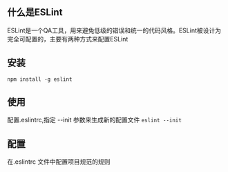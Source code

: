 ## 什么是ESLint
ESLint是一个QA工具，用来避免低级的错误和统一的代码风格。ESLint被设计为完全可配置的，主要有两种方式来配置ESLint


##  安装
`npm install -g eslint`

## 使用
配置.eslintrc,指定  --init 参数来生成新的配置文件
`eslint --init`

##  配置
在.eslintrc 文件中配置项目规范的规则
